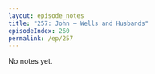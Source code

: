 ```yaml
---
layout: episode_notes
title: "257: John — Wells and Husbands"
episodeIndex: 260
permalink: /ep/257
---
```

No notes yet.

